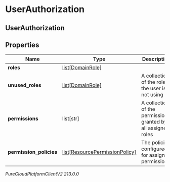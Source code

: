 # UserAuthorization

## UserAuthorization

## Properties

|Name | Type | Description | Notes|
|------------ | ------------- | ------------- | -------------|
| **roles** | [list[DomainRole]](DomainRole) |  | [optional] |
| **unused_roles** | [list[DomainRole]](DomainRole) | A collection of the roles the user is not using | [optional] |
| **permissions** | list[str] | A collection of the permissions granted by all assigned roles | [optional] |
| **permission_policies** | [list[ResourcePermissionPolicy]](ResourcePermissionPolicy) | The policies configured for assigned permissions. | [optional] |



_PureCloudPlatformClientV2 213.0.0_
